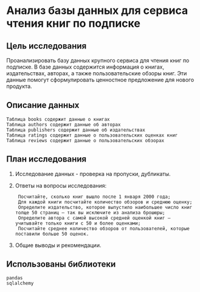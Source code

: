 # Анализ базы данных для сервиса чтения книг по подписке

## Цель исследования

Проанализировать базу данных крупного сервиса для чтения книг по подписке. В базе данных содержится информация о книгах, издательствах, авторах, а также пользовательские обзоры книг. Эти данные помогут сформулировать ценностное предложение для нового продукта.

## Описание данных  

    Таблица books содержит данные о книгах  
    Таблица authors содержит данные об авторах  
    Таблица publishers содержит данные об издательствах  
    Таблица ratings содержит данные о пользовательских оценках книг  
    Таблица reviews содержит данные о пользовательских обзорах  

## План исследования

1. Исследование данных - проверка на пропуски, дубликаты.


2. Ответы на вопросы исследования:

        Посчитайте, сколько книг вышло после 1 января 2000 года;
        Для каждой книги посчитайте количество обзоров и среднюю оценку;
        Определите издательство, которое выпустило наибольшее число книг толще 50 страниц — так вы исключите из анализа брошюры;
        Определите автора с самой высокой средней оценкой книг — учитывайте только книги с 50 и более оценками;
        Посчитайте среднее количество обзоров от пользователей, которые поставили больше 50 оценок.
    
    
3. Общие выводы и рекомендации.  

## Использованы библиотеки
    pandas 
    sqlalchemy
